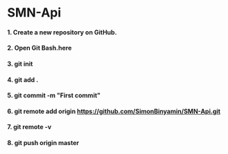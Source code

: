# SMN-Api

#### 1. Create a new repository on GitHub.

#### 2. Open Git Bash.here

#### 3. git init

#### 4. git add .

#### 5. git commit -m "First commit"

#### 6. git remote add origin https://github.com/SimonBinyamin/SMN-Api.git

#### 7. git remote -v

#### 8. git push origin master
